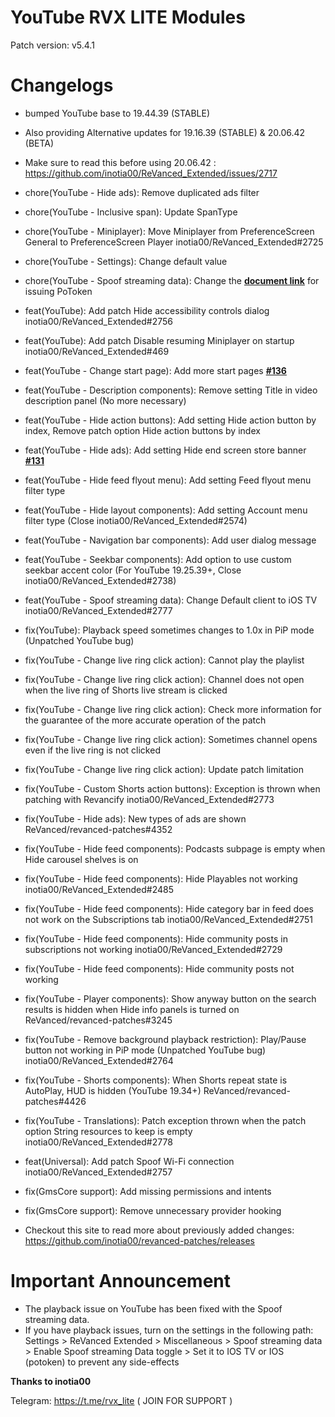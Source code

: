# YouTube RVX LITE Modules

Patch version: v5.4.1

# Changelogs 

- bumped YouTube base to 19.44.39 (STABLE)
- Also providing Alternative updates for 19.16.39 (STABLE) & 20.06.42 (BETA)
- Make sure to read this before using 20.06.42 : https://github.com/inotia00/ReVanced_Extended/issues/2717

- chore(YouTube - Hide ads): Remove duplicated ads filter
- chore(YouTube - Inclusive span): Update SpanType
- chore(YouTube - Miniplayer): Move Miniplayer from PreferenceScreen General to PreferenceScreen Player inotia00/ReVanced_Extended#2725

- chore(YouTube - Settings): Change default value
- chore(YouTube - Spoof streaming data): Change the **[document link](https://github.com/inotia00/scrape-youtube-termux)** for issuing PoToken
- feat(YouTube): Add patch Hide accessibility controls dialog inotia00/ReVanced_Extended#2756

- feat(YouTube): Add patch Disable resuming Miniplayer on startup inotia00/ReVanced_Extended#469

- feat(YouTube - Change start page): Add more start pages **[#136](https://github.com/inotia00/revanced-patches/pull/136)**
- feat(YouTube - Description components): Remove setting Title in video description panel (No more necessary)
- feat(YouTube - Hide action buttons): Add setting Hide action button by index, Remove patch option Hide action buttons by index
- feat(YouTube - Hide ads): Add setting Hide end screen store banner **[#131](https://github.com/inotia00/revanced-patches/pull/131)**
- feat(YouTube - Hide feed flyout menu): Add setting Feed flyout menu filter type
- feat(YouTube - Hide layout components): Add setting Account menu filter type (Close inotia00/ReVanced_Extended#2574)
- feat(YouTube - Navigation bar components): Add user dialog message
- feat(YouTube - Seekbar components): Add option to use custom seekbar accent color (For YouTube 19.25.39+, Close inotia00/ReVanced_Extended#2738)

- feat(YouTube - Spoof streaming data): Change Default client to iOS TV inotia00/ReVanced_Extended#2777

- fix(YouTube): Playback speed sometimes changes to 1.0x in PiP mode (Unpatched YouTube bug)
- fix(YouTube - Change live ring click action): Cannot play the playlist
- fix(YouTube - Change live ring click action): Channel does not open when the live ring of Shorts live stream is clicked
- fix(YouTube - Change live ring click action): Check more information for the guarantee of the more accurate operation of the patch
- fix(YouTube - Change live ring click action): Sometimes channel opens even if the live ring is not clicked
- fix(YouTube - Change live ring click action): Update patch limitation
- fix(YouTube - Custom Shorts action buttons): Exception is thrown when patching with Revancify inotia00/ReVanced_Extended#2773
- fix(YouTube - Hide ads): New types of ads are shown ReVanced/revanced-patches#4352
- fix(YouTube - Hide feed components): Podcasts subpage is empty when Hide carousel shelves is on

- fix(YouTube - Hide feed components): Hide Playables not working inotia00/ReVanced_Extended#2485

- fix(YouTube - Hide feed components): Hide category bar in feed does not work on the Subscriptions tab inotia00/ReVanced_Extended#2751

- fix(YouTube - Hide feed components): Hide community posts in subscriptions not working inotia00/ReVanced_Extended#2729

- fix(YouTube - Hide feed components): Hide community posts not working
- fix(YouTube - Player components): Show anyway button on the search results is hidden when Hide info panels is turned on ReVanced/revanced-patches#3245
- fix(YouTube - Remove background playback restriction): Play/Pause button not working in PiP mode (Unpatched YouTube bug) inotia00/ReVanced_Extended#2764
- fix(YouTube - Shorts components): When Shorts repeat state is AutoPlay, HUD is hidden (YouTube 19.34+) ReVanced/revanced-patches#4426

- fix(YouTube - Translations): Patch exception thrown when the patch option String resources to keep is empty inotia00/ReVanced_Extended#2778
- feat(Universal): Add patch Spoof Wi-Fi connection inotia00/ReVanced_Extended#2757
- fix(GmsCore support): Add missing permissions and intents
- fix(GmsCore support): Remove unnecessary provider hooking

- Checkout this site to read more about previously added changes: https://github.com/inotia00/revanced-patches/releases

# Important Announcement 

- The playback issue on YouTube has been fixed with the Spoof streaming data.
- If you have playback issues, turn on the settings in the following path:
Settings > ReVanced Extended > Miscellaneous > Spoof streaming data > Enable Spoof streaming Data toggle > Set it to IOS TV or IOS (potoken) to prevent any side-effects

**Thanks to inotia00**

Telegram: https://t.me/rvx_lite ( JOIN FOR SUPPORT )